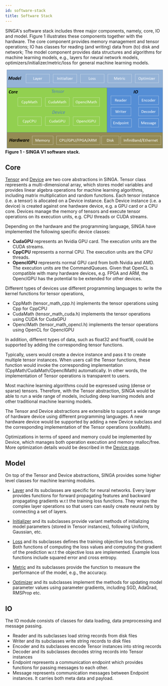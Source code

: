 ```yaml
---
id: software-stack
title: Software Stack
---
```


<!--- Licensed to the Apache Software Foundation (ASF) under one or more contributor license agreements.  See the NOTICE file distributed with this work for additional information regarding copyright ownership.  The ASF licenses this file to you under the Apache License, Version 2.0 (the "License"); you may not use this file except in compliance with the License.  You may obtain a copy of the License at http://www.apache.org/licenses/LICENSE-2.0 Unless required by applicable law or agreed to in writing, software distributed under the License is distributed on an "AS IS" BASIS, WITHOUT WARRANTIES OR CONDITIONS OF ANY KIND, either express or implied.  See the License for the specific language governing permissions and limitations under the License.  -->

SINGA's software stack includes three major components, namely, core, IO and
model. Figure 1 illustrates these components together with the hardware.
The core component provides memory management and tensor operations;
IO has classes for reading (and writing) data from (to) disk and network; The
model component provides data structures and algorithms for machine learning models,
e.g., layers for neural network models, optimizers/initializer/metric/loss for
general machine learning models.

![SINGA V1 software stack](assets/singav1-sw.png)
<br/>
**Figure 1 - SINGA V1 software stack.**

## Core

[Tensor](tensor.md) and [Device](device.md) are two core abstractions in SINGA. Tensor class represents a
multi-dimensional array, which stores model variables and provides linear algebra
operations for machine learning
algorithms, including matrix multiplication and random functions. Each tensor
instance (i.e. a tensor) is allocated on a Device instance.
Each Device instance (i.e. a device) is created against one hardware device,
e.g. a GPU card or a CPU core. Devices manage the memory of tensors and execute
tensor operations on its execution units, e.g. CPU threads or CUDA streams.

Depending on the hardware and the programming language, SINGA have implemented
the following specific device classes:

* **CudaGPU** represents an Nvidia GPU card. The execution units are the CUDA streams.
* **CppCPU** represents a normal CPU. The execution units are the CPU threads.
* **OpenclGPU** represents normal GPU card from both Nvidia and AMD.
  The execution units are the CommandQueues. Given that OpenCL is compatible with
  many hardware devices, e.g. FPGA and ARM, the OpenclGPU has the potential to be
  extended for other devices.

Different types of devices use different programming languages to write the kernel
functions for tensor operations,

* CppMath (tensor_math_cpp.h) implements the tensor operations using Cpp for CppCPU
* CudaMath (tensor_math_cuda.h) implements the tensor operations using CUDA for CudaGPU
* OpenclMath (tensor_math_opencl.h) implements the tensor operations using OpenCL for OpenclGPU

In addition, different types of data, such as float32 and float16, could be supported by adding
the corresponding tensor functions.

Typically, users would create a device instance and pass it to create multiple
tensor instances. When users call the Tensor functions, these function would invoke
the corresponding implementation (CppMath/CudaMath/OpenclMath) automatically. In
other words, the implementation of Tensor operations is transparent to users.

Most machine learning algorithms could be expressed using (dense or sparse) tensors.
Therefore, with the Tensor abstraction, SINGA would be able to run a wide range of models,
including deep learning models and other traditional machine learning models.

The Tensor and Device abstractions are extensible to support a wide range of hardware device
using different programming languages. A new hardware device would be supported by
adding a new Device subclass and the corresponding implementation of the Tensor
operations (xxxMath).

Optimizations in terms of speed and memory could be implemented by Device, which
manages both operation execution and memory malloc/free. More optimization details
would be described in the [Device page](device.md).


## Model

On top of the Tensor and Device abstractions, SINGA provides some higher level
classes for machine learning modules.

* [Layer](layer.md) and its subclasses are specific for neural networks. Every layer provides
  functions for forward propagating features and backward propagating gradients w.r.t the training loss functions.
  They wraps the complex layer operations so that users can easily create neural nets
  by connecting a set of layers.

* [Initializer](initializer.md) and its subclasses provide variant methods of initializing
  model parameters (stored in Tensor instances), following Uniform, Gaussian, etc.

* [Loss](loss.md) and its subclasses defines the training objective loss functions.
  Both functions of computing the loss values and computing the gradient of the prediction w.r.t the
  objective loss are implemented. Example loss functions include squared error and cross entropy.

* [Metric](metric.md) and its subclasses provide the function to measure the
  performance of the model, e.g., the accuracy.

* [Optimizer](optimizer.md) and its subclasses implement the methods for updating
  model parameter values using parameter gradients, including SGD, AdaGrad, RMSProp etc.


## IO

The IO module consists of classes for data loading, data preprocessing and message passing.

* Reader and its subclasses load string records from disk files
* Writer and its subclasses write string records to disk files
* Encoder and its subclasses encode Tensor instances into string records
* Decoder and its subclasses decodes string records into Tensor instances
* Endpoint represents a communication endpoint which provides functions for passing messages to each other.
* Message represents communication messages between Endpoint instances. It carries both meta data and payload.
